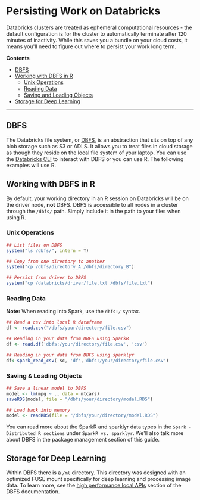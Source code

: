 # Persisting Work on Databricks
Databricks clusters are treated as ephemeral computational resources - the default configuration is for the cluster to automatically terminate after 120 minutes of inactivity.  While this saves you a bundle on your cloud costs, it means you'll need to figure out where to persist your work long term.  

**Contents**
* [DBFS](#dbfs)
* [Working with DBFS in R](#working-with-dbfs-in-r)
  * [Unix Operations](#unix-operations)
  * [Reading Data](#reading-data)
  * [Saving and Loading Objects](#saving-and-loading-objects)
* [Storage for Deep Learning](#storage-for-deep-learning)
___

## DBFS
The Databricks file system, or [DBFS](https://docs.databricks.com/user-guide/databricks-file-system.html#databricks-file-system), is an abstraction that sits on top of any blob storage such as S3 or ADLS. It allows you to treat files in cloud storage as though they reside on the local file system of your laptop.  You can use the [Databricks CLI](https://docs.databricks.com/user-guide/dev-tools/databricks-cli.html#dbfs-cli) to interact with DBFS or you can use R.  The following examples will use R. 

## Working with DBFS in R

By default, your working directory in an R session on Databricks will be on the driver node, **not** DBFS.  DBFS is accessible to all nodes in a cluster through the `/dbfs/` path.  Simply include it in the path to your files when using R.

### Unix Operations
```R
## List files on DBFS
system("ls /dbfs/", intern = T)

## Copy from one directory to another
system("cp /dbfs/directory_A /dbfs/directory_B")

## Persist from driver to DBFS
system("cp /databricks/driver/file.txt /dbfs/file.txt")
```

### Reading Data

**Note:** When reading into Spark, use the `dbfs:/` syntax.

```R
## Read a csv into local R dataframe
df <- read.csv("/dbfs/your/directory/file.csv")

## Reading in your data from DBFS using SparkR
df <- read.df('dbfs:/your/directory/file.csv', 'csv')

## Reading in your data from DBFS using sparklyr
df<-spark_read_csv( sc, 'df','dbfs:/your/directory/file.csv')
```

### Saving & Loading Objects

```R
## Save a linear model to DBFS
model <- lm(mpg ~ ., data = mtcars)
saveRDS(model, file = "/dbfs/your/directory/model.RDS")

## Load back into memory
model <- readRDS(file = "/dbfs/your/directory/model.RDS")
```

You can read more about the SparkR and sparklyr data types in the `Spark - Distributed R sections` under `SparkR vs. sparklyr`.  We'll also talk more about DBFS in the package management section of this guide.

## Storage for Deep Learning
Within DBFS there is a `/ml` directory. This directory was designed with an optimized FUSE mount specifically for deep learning and processing image data. To learn more, see the [high performance local APIs](https://docs.databricks.com/user-guide/databricks-file-system.html#high-performance-local-apis) section of the DBFS documentation.
